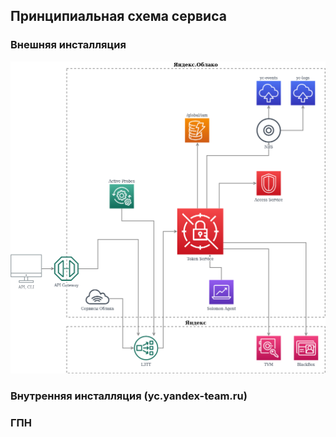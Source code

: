 ## Принципиальная схема сервиса

### Внешняя инсталляция

![Диаграмма](../_assets/token_service.png)

### Внутренняя инсталляция (yc.yandex-team.ru)

### ГПН
